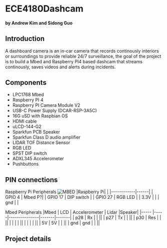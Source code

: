 
# ECE4180Dashcam
#### by Andrew Kim and Sidong Guo

## Introduction
A dashboard camera is an in-car camera that records continously interiors or surroundings to provide reliable 24/7 surveillance, the goal of the project is to build a Mbed and Raspberry PI4 based dashcam that streams continously, saves videos and alerts during incidents. 

## Components
* LPC1768 Mbed 
* Raspberry PI 4 
* Raspberry PI Camera Module V2
* USB-C Power Supply (DCAR-RSP-3A5C)
* 16G uSD with Raspbian OS 
* HDMI cable
* uLCD-144-G2
* Sparkfun PCB Speaker 
* Sparkfun Class D audio amplifier 
* LIDAR TOF Distance Sensor
* RGB LED
* SPST DIP switch
* ADXL345 Accelerometer
* Pushbuttons 

## PIN connections
Raspberry Pi Peripherals 
![MBED](https://user-images.githubusercontent.com/82831509/116631449-28e55600-a923-11eb-8fa1-a4f7719ab914.jpg)
|Raspberry Pi|      |
|------------|------|
|  GPIO 4    | Mbed P?| 
|  GPIO 17   | DIP switch |
|  GPIO 27   | RGB LED    |
| 3.3V       |      |
| gnd        |      |

Mbed Peripherals
|Mbed  | LCD | Accelerometer | Lidar |Speaker|
|----- |-----|---------------|-------|-------|
|  p28 | Rx  |               |       ||
|  p27 | Tx  |               |       ||
|  p30 | Res |               |       ||
|      |     |               |       ||
|      |     |               |       ||
| 5V   | 5V  |               |       ||
| gnd  | gnd |               |       ||

## Project details
